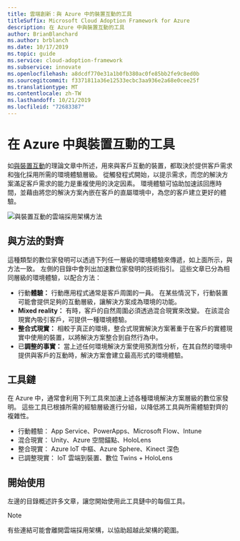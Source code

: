 ```yaml
---
title: 雲端創新：與 Azure 中的裝置互動的工具
titleSuffix: Microsoft Cloud Adoption Framework for Azure
description: 在 Azure 中與裝置互動的工具
author: BrianBlanchard
ms.author: brblanch
ms.date: 10/17/2019
ms.topic: guide
ms.service: cloud-adoption-framework
ms.subservice: innovate
ms.openlocfilehash: a8dcdf770e31a1b0fb380ac0fe85bb2fe9c8ed0b
ms.sourcegitcommit: f3371811a36e12533ecbc3aa936e2a68e0cee25f
ms.translationtype: MT
ms.contentlocale: zh-TW
ms.lasthandoff: 10/21/2019
ms.locfileid: "72683387"
---
```

# <a name="tools-to-interact-with-devices-in-azure"></a>在 Azure 中與裝置互動的工具

如[與裝置互動](../considerations/devices.md)的理論文章中所述，用來與客戶互動的裝置，都取決於提供客戶需求和強化採用所需的環境體驗層級。 從觸發程式開始，以提示需求，而您的解決方案滿足客戶需求的能力是重複使用的決定因素。 環境體驗可協助加速該回應時間，並藉由將您的解決方案內嵌在客戶的直屬環境中，為您的客戶建立更好的體驗。

![與裝置互動的雲端採用架構方法](../../_images/innovate/ambient-experiences.png)

## <a name="alignment-to-the-methodology"></a>與方法的對齊

這種類型的數位家發明可以透過下列任一層級的環境體驗來傳遞，如上面所示，與方法一致。 左側的目錄中會列出加速數位家發明的技術指引。 這些文章已分為相同層級的環境體驗，以配合方法：

- 行動**體驗：** 行動應用程式通常是客戶周圍的一員。 在某些情況下，行動裝置可能會提供足夠的互動層級，讓解決方案成為環境的功能。
- **Mixed reality：** 有時，客戶的自然周圍必須透過混合現實來改變。 在該混合現實內吸引客戶，可提供一種環境體驗。
- **整合式現實：** 相較于真正的環境，整合式現實解決方案著重于在客戶的實體現實中使用的裝置，以將解決方案整合到自然行為中。
- 已**調整的事實：** 當上述任何環境解決方案使用預測性分析，在其自然的環境中提供與客戶的互動時，解決方案會建立最高形式的環境體驗。

## <a name="toolchain"></a>工具鏈

在 Azure 中，通常會利用下列工具來加速上述各種環境解決方案層級的數位家發明。 這些工具已根據所需的經驗層級進行分組，以降低將工具與所需體驗對齊的複雜性。

- 行動體驗： App Service、PowerApps、Microsoft Flow、Intune
- 混合現實： Unity、Azure 空間錨點、HoloLens
- 整合現實： Azure IoT 中樞、Azure Sphere、Kinect 深色
- 已調整現實： IoT 雲端到裝置、數位 Twins + HoloLens

## <a name="get-started"></a>開始使用

左邊的目錄概述許多文章，讓您開始使用此工具鏈中的每個工具。

> [!NOTE]
> 有些連結可能會離開雲端採用架構，以協助超越此架構的範圍。
